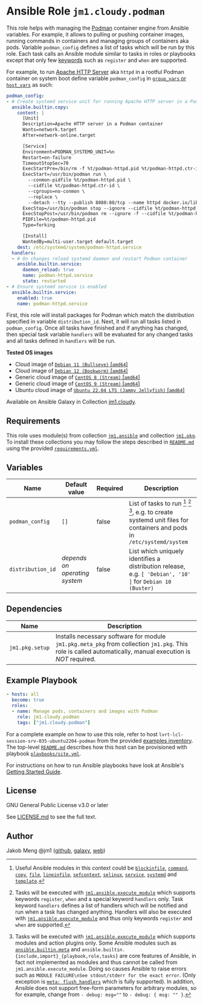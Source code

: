 # Ansible Role `jm1.cloudy.podman`

This role helps with managing the [Podman][podman] container engine from Ansible variables. For example, it allows to
pulling or pushing container images, running commands in containers and managing groups of containers aka pods. Variable
`podman_config` defines a list of tasks which will be run by this role. Each task calls an Ansible module similar to
tasks in roles or playbooks except that only few [keywords][playbooks-keywords] such as `register` and  `when` are
supported.

For example, to run [Apache HTTP Server][httpd] aka `httpd` in a rootful Podman container on system boot define variable
`podman_config` in [`group_vars` or `host_vars`][ansible-inventory] as such:

```yml
podman_config:
- # Create systemd service unit for running Apache HTTP server in a Podman container
  ansible.builtin.copy:
    content: |
      [Unit]
      Description=Apache HTTP server in a Podman container
      Wants=network.target
      After=network-online.target

      [Service]
      Environment=PODMAN_SYSTEMD_UNIT=%n
      Restart=on-failure
      TimeoutStopSec=70
      ExecStartPre=/bin/rm -f %t/podman-httpd.pid %t/podman-httpd.ctr-id
      ExecStart=/usr/bin/podman run \
        --conmon-pidfile %t/podman-httpd.pid \
        --cidfile %t/podman-httpd.ctr-id \
        --cgroups=no-conmon \
        --replace \
        --detach --tty --publish 8080:80/tcp --name httpd docker.io/library/httpd
      ExecStop=/usr/bin/podman stop --ignore --cidfile %t/podman-httpd.ctr-id -t 10
      ExecStopPost=/usr/bin/podman rm --ignore -f --cidfile %t/podman-httpd.ctr-id
      PIDFile=%t/podman-httpd.pid
      Type=forking

      [Install]
      WantedBy=multi-user.target default.target
    dest: /etc/systemd/system/podman-httpd.service
  handlers:
  - # On changes reload systemd daemon and restart Podman container
    ansible.builtin.service:
      daemon_reload: true
      name: podman-httpd.service
      state: restarted
- # Ensure systemd service is enabled
  ansible.builtin.service:
    enabled: true
    name: podman-httpd.service
```

First, this role will install packages for Podman which match the distribution specified in variable `distribution_id`.
Next, it will run all tasks listed in `podman_config`. Once all tasks have finished and if anything has changed, then
special task variable `handlers` will be evaluated for any changed tasks and all tasks defined in `handlers` will be
run.

[ansible-inventory]: https://docs.ansible.com/ansible/latest/user_guide/intro_inventory.html
[httpd]: https://httpd.apache.org/
[playbooks-keywords]: https://docs.ansible.com/ansible/latest/reference_appendices/playbooks_keywords.html
[podman]: https://podman.io/

**Tested OS images**
- Cloud image of [`Debian 11 (Bullseye)` \[`amd64`\]](https://cdimage.debian.org/images/cloud/bullseye/latest/)
- Cloud image of [`Debian 12 (Bookworm)` \[`amd64`\]](https://cdimage.debian.org/images/cloud/bookworm/)
- Generic cloud image of [`CentOS 8 (Stream)` \[`amd64`\]](https://cloud.centos.org/centos/8-stream/x86_64/images/)
- Generic cloud image of [`CentOS 9 (Stream)` \[`amd64`\]](https://cloud.centos.org/centos/9-stream/x86_64/images/)
- Ubuntu cloud image of [`Ubuntu 22.04 LTS (Jammy Jellyfish)` \[`amd64`\]](https://cloud-images.ubuntu.com/jammy/)

Available on Ansible Galaxy in Collection [jm1.cloudy](https://galaxy.ansible.com/jm1/cloudy).

## Requirements

This role uses module(s) from collection [`jm1.ansible`][galaxy-jm1-ansible] and collection [`jm1.pkg`][galaxy-jm1-pkg].
To install these collections you may follow the steps described in [`README.md`][jm1-cloudy-readme] using the provided
[`requirements.yml`][jm1-cloudy-requirements].

[galaxy-jm1-ansible]: https://galaxy.ansible.com/jm1/ansible
[galaxy-jm1-pkg]: https://galaxy.ansible.com/jm1/pkg
[jm1-cloudy-readme]: ../../README.md
[jm1-cloudy-requirements]: ../../requirements.yml

## Variables

| Name                     | Default value                  | Required | Description |
| ------------------------ | ------------------------------ | -------- | ----------- |
| `podman_config`          | `[]`                           | false    | List of tasks to run [^example-modules] [^supported-keywords] [^supported-modules], e.g. to create systemd unit files for containers and pods in `/etc/systemd/system` |
| `distribution_id`        | *depends on operating system*  | false    | List which uniquely identifies a distribution release, e.g. `[ 'Debian', '10' ]` for `Debian 10 (Buster)` |

[^supported-modules]: Tasks will be executed with [`jm1.ansible.execute_module`][jm1-ansible-execute-module] which
supports modules and action plugins only. Some Ansible modules such as [`ansible.builtin.meta`][ansible-builtin-meta]
and `ansible.builtin.{include,import}_{playbook,role,tasks}` are core features of Ansible, in fact not implemented as
modules and thus cannot be called from `jm1.ansible.execute_module`. Doing so causes Ansible to raise errors such as
`MODULE FAILURE\nSee stdout/stderr for the exact error`. (Only exception is [`meta: flush_handlers`][
ansible-builtin-meta] which is fully supported). In addition, Ansible does not support free-form parameters for
arbitrary modules, so for example, change from `- debug: msg=""` to `- debug: { msg: "" }`.

[^supported-keywords]: Tasks will be executed with [`jm1.ansible.execute_module`][jm1-ansible-execute-module] which
supports keywords `register`, `when` and a special keyword `handlers` only. Task keyword `handlers` defines a list of
handlers which will be notified and run when a task has changed anything. Handlers will also be executed with
[`jm1.ansible.execute_module`][jm1-ansible-execute-module] and thus only keywords `register` and  `when` are supported.

[^example-modules]: Useful Ansible modules in this context could be [`blockinfile`][ansible-builtin-blockinfile],
[`command`][ansible-builtin-command], [`copy`][ansible-builtin-copy], [`file`][ansible-builtin-file], [`lineinfile`][
ansible-builtin-lineinfile], [`sefcontext`][community-general-sefcontext], [`selinux`][ansible-posix-selinux],
[`service`][ansible-builtin-service], [`systemd`][ansible-builtin-systemd] and [`template`][ansible-builtin-template].

[ansible-builtin-blockinfile]: https://docs.ansible.com/ansible/latest/collections/ansible/builtin/blockinfile_module.html
[ansible-builtin-command]: https://docs.ansible.com/ansible/latest/collections/ansible/builtin/command_module.html
[ansible-builtin-copy]: https://docs.ansible.com/ansible/latest/collections/ansible/builtin/copy_module.html
[ansible-builtin-file]: https://docs.ansible.com/ansible/latest/collections/ansible/builtin/file_module.html
[ansible-builtin-lineinfile]: https://docs.ansible.com/ansible/latest/collections/ansible/builtin/lineinfile_module.html
[ansible-builtin-meta]: https://docs.ansible.com/ansible/latest/collections/ansible/builtin/meta_module.html
[ansible-builtin-service]: https://docs.ansible.com/ansible/latest/collections/ansible/builtin/service_module.html
[ansible-builtin-systemd]: https://docs.ansible.com/ansible/latest/collections/ansible/builtin/systemd_module.html
[ansible-builtin-template]: https://docs.ansible.com/ansible/latest/collections/ansible/builtin/template_module.html
[ansible-posix-selinux]: https://docs.ansible.com/ansible/latest/collections/ansible/posix/selinux_module.html
[community-general-sefcontext]: https://docs.ansible.com/ansible/latest/collections/community/general/sefcontext_module.html
[jm1-ansible-execute-module]: https://github.com/JM1/ansible-collection-jm1-ansible/blob/master/plugins/modules/execute_module.py

## Dependencies

| Name               | Description                                                                                                                                                 |
| ------------------ | ----------------------------------------------------------------------------------------------------------------------------------------------------------- |
| `jm1.pkg.setup`    | Installs necessary software for module `jm1.pkg.meta_pkg` from collection `jm1.pkg`. This role is called automatically, manual execution is *NOT* required. |

## Example Playbook

```yml
- hosts: all
  become: true
  roles:
  - name: Manage pods, containers and images with Podman
    role: jm1.cloudy.podman
    tags: ["jm1.cloudy.podman"]
```

For a complete example on how to use this role, refer to host `lvrt-lcl-session-srv-035-ubuntu2204-podman` from the
provided [examples inventory][inventory-example]. The top-level [`README.md`][jm1-cloudy-readme] describes how this host
can be provisioned with playbook [`playbooks/site.yml`][playbook-site-yml].

[inventory-example]: ../../inventory/
[playbook-site-yml]: ../../playbooks/site.yml

For instructions on how to run Ansible playbooks have look at Ansible's
[Getting Started Guide](https://docs.ansible.com/ansible/latest/network/getting_started/first_playbook.html).

## License

GNU General Public License v3.0 or later

See [LICENSE.md](../../LICENSE.md) to see the full text.

## Author

Jakob Meng
@jm1 ([github](https://github.com/jm1), [galaxy](https://galaxy.ansible.com/jm1), [web](http://www.jakobmeng.de))
